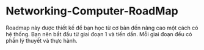 # Networking-Computer-RoadMap
Roadmap này được thiết kế để bạn học từ cơ bản đến nâng cao một cách có hệ thống. Bạn nên bắt đầu từ giai đoạn 1 và tiến dần. Mỗi giai đoạn đều có phần lý thuyết và thực hành.
